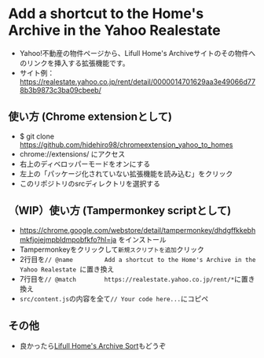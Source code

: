 # Add a shortcut to the Home's Archive in the Yahoo Realestate
- Yahoo!不動産の物件ページから、Lifull Home's Archiveサイトのその物件へのリンクを挿入する拡張機能です。
- サイト例：https://realestate.yahoo.co.jp/rent/detail/0000014701629aa3e49066d778b3b9873c3ba09cbeeb/

## 使い方 (Chrome extensionとして)
- $ git clone https://github.com/hidehiro98/chromeextension_yahoo_to_homes
- chrome://extensions/ にアクセス
- 右上のディベロッパーモードをオンにする
- 左上の「パッケージ化されていない拡張機能を読み込む」をクリック
- このリポジトリのsrcディレクトリを選択する

## （WIP）使い方 (Tampermonkey scriptとして)
- https://chrome.google.com/webstore/detail/tampermonkey/dhdgffkkebhmkfjojejmpbldmpobfkfo?hl=ja をインストール
- Tampermonkeyをクリックして`新規スクリプトを追加`クリック
- 2行目を`// @name         Add a shortcut to the Home's Archive in the Yahoo Realestate `に置き換え
- 7行目を`// @match        https://realestate.yahoo.co.jp/rent/*`に置き換え
- `src/content.js`の内容を全て`// Your code here...`にコピペ

## その他
- 良かったら[Lifull Home's Archive Sort](https://github.com/hidehiro98/chromeextension_lifull_homes_archive)もどうぞ
